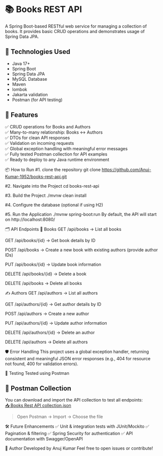 # 📚 Books REST API 

A Spring Boot-based RESTful web service for managing a collection of books. It provides basic CRUD operations and demonstrates usage of Spring Data JPA.

## 🔧 Technologies Used
- Java 17+
- Spring Boot
- Spring Data JPA
- MySQL Database
- Maven
- lombok
- Jakarta validation
- Postman (for API testing)

## 🚀 Features
✅ CRUD operations for Books and Authors  
✅ Many-to-many relationship: Books ↔ Authors  
✅ DTOs for clean API responses  
✅ Validation on incoming requests  
✅ Global exception handling with meaningful error messages  
✅ Fully tested Postman collection for API examples  
✅ Ready to deploy to any Java runtime environment

📦 How to Run
#1. clone the repository
git clone https://github.com/Anuj-Kumar-1952/books-rest-api.git

#2. Navigate into the Project
cd books-rest-api

#3. Build the Project
./mvnw clean install

#4. Configure the database (optional if using H2)

#5. Run the Application
./mvnw spring-boot:run
By default, the API will start on http://localhost:8080/

🗂️ API Endpoints
📖 Books
GET /api/books → List all books

GET /api/books/{id} → Get book details by ID

POST /api/books → Create a new book with existing authors (provide author IDs)

PUT /api/books/{id} → Update book information

DELETE /api/books/{id} → Delete a book

DELETE /api/books → Delete all books

✍️ Authors
GET /api/authors → List all authors

GET /api/authors/{id} → Get author details by ID

POST /api/authors → Create a new author

PUT /api/authors/{id} → Update author information

DELETE /api/authors/{id} → Delete an author

DELETE /api/authors → Delete all authors

🛡️ Error Handling
This project uses a global exception handler, returning consistent and meaningful JSON error responses (e.g., 404 for resource not found, 400 for validation errors).

🧪 Testing
Tested using Postman
## 📩 Postman Collection
You can download and import the API collection to test all endpoints:  
[📥 Books Rest API collection.json](BooksRestAPI.postman_collection.json)
> Open Postman → Import → Choose the file

🛠️ Future Enhancements
✅ Unit & integration tests with JUnit/Mockito
✅ Pagination & filtering
✅ Spring Security for authentication
✅ API documentation with Swagger/OpenAPI

👤 Author
Developed by Anuj Kumar
Feel free to open issues or contribute!
